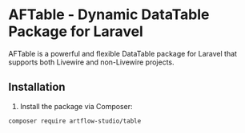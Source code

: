 # AFTable - Dynamic DataTable Package for Laravel

AFTable is a powerful and flexible DataTable package for Laravel that supports both Livewire and non-Livewire projects.

## Installation

1. Install the package via Composer:

```bash
composer require artflow-studio/table